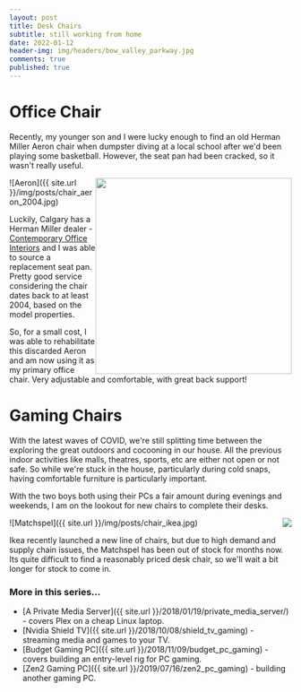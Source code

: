 ```yaml
---
layout: post
title: Desk Chairs
subtitle: still working from home
date: 2022-01-12
header-img: img/headers/bow_valley_parkway.jpg
comments: true
published: true
---
```


# Office Chair

Recently, my younger son and I were lucky enough to find an old Herman Miller Aeron chair when dumpster diving at a local school after we'd been playing some basketball.  However, the seat pan had been cracked, so it wasn't really useful.

<img src="{{ site.url }}/img/posts/chair_aeron_cracked_seat.jpg" class="img-responsive" style="width:350px;float:right"/>
![Aeron]({{ site.url }}/img/posts/chair_aeron_2004.jpg)

Luckily, Calgary has a Herman Miller dealer - [Contemporary Office Interiors](https://coi.bz/) and I was able to source a replacement seat pan.  Pretty good service considering the chair dates back to at least 2004, based on the model properties.

So, for a small cost, I was able to rehabilitate this discarded Aeron and am now using it as my primary office chair.  Very adjustable and comfortable, with great back support!

# Gaming Chairs

With the latest waves of COVID, we're still splitting time between the exploring the great outdoors and cocooning in our house.  All the previous indoor activities like malls, theatres, sports, etc are either not open or not safe.  So while we're stuck in the house, particularly during cold snaps, having comfortable furniture is particularly important. 

With the two boys both using their PCs a fair amount during evenings and weekends, I am on the lookout for new chairs to complete their desks.  

<img src="{{ site.url }}/img/posts/chair_ikea2.jpg" class="img-responsive" style="float:right"/>
![Matchspel]({{ site.url }}/img/posts/chair_ikea.jpg)

Ikea recently launched a new line of chairs, but due to high demand and supply chain issues, the Matchspel has been out of stock for months now.  Its quite difficult to find a reasonably priced desk chair, so we'll wait a bit longer for stock to come in.

### More in this series...
* [A Private Media Server]({{ site.url }}/2018/01/19/private_media_server/) - covers Plex on a cheap Linux laptop.
* [Nvidia Shield TV]({{ site.url }}/2018/10/08/shield_tv_gaming) - streaming media and games to your TV. 
* [Budget Gaming PC]({{ site.url }}/2018/11/09/budget_pc_gaming) - covers building an entry-level rig for PC gaming. 
* [Zen2 Gaming PC]({{ site.url }}/2019/07/16/zen2_pc_gaming) - building another gaming PC. 
